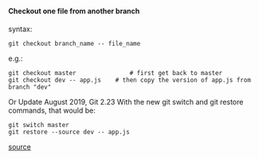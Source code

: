 ## 

#### Checkout one file from another branch

syntax:
```
git checkout branch_name -- file_name
```

e.g.:
```
git checkout master               # first get back to master
git checkout dev -- app.js	  # then copy the version of app.js from branch "dev"
```

Or Update August 2019, Git 2.23
With the new git switch and git restore commands, that would be:

```
git switch master
git restore --source dev -- app.js
```
[source](https://stackoverflow.com/q/2364147/16426739)


